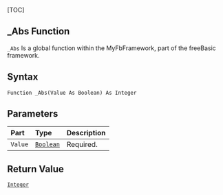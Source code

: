 [TOC]
## _Abs Function

`_Abs` Is a global function within the MyFbFramework, part of the freeBasic framework.
## Syntax

```freeBasic
Function _Abs(Value As Boolean) As Integer
```

## Parameters

|Part|Type|Description|
| :------------ | :------------ | :------------ |
|`Value`|[`Boolean`]("https://www.freebasic.net/wiki/KeyPgBoolean")|Required.|

## Return Value
[`Integer`]("https://www.freebasic.net/wiki/KeyPgInteger")

